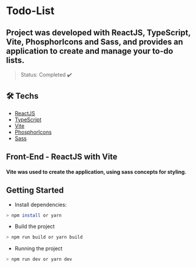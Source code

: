 # Todo-List
 
 ## Project was developed with ReactJS, TypeScript, Vite, PhosphorIcons and Sass, and provides an application to create and manage your to-do lists.
 
 > Status: Completed :heavy_check_mark:
 
 ## 🛠 Techs

- [ReactJS](https://reactjs.org/)
- [TypeScript](https://www.typescriptlang.org/)
- [Vite](https://vitejs.dev/)
- [PhosphorIcons](https://phosphoricons.com/)
- [Sass](https://sass-lang.com/)

 ## Front-End - ReactJS with Vite
 
#### Vite was used to create the application, using sass concepts for styling.

## Getting Started

- Install dependencies: 
```sh
> npm install or yarn 
```

- Build the project
```sh
> npm run build or yarn build
```

- Running the project
```sh
> npm run dev or yarn dev
```
